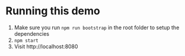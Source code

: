 # Running this demo

1. Make sure you run `npm run bootstrap` in the root folder to setup the dependencies
1. `npm start`
1. Visit http://localhost:8080
